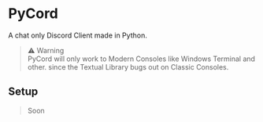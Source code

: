 # PyCord
A chat only Discord Client made in Python.

> :warning: Warning\
> PyCord will only work to Modern Consoles like Windows Terminal and other. since the Textual Library bugs out on Classic Consoles.

## Setup
> Soon
